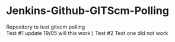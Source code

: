 # Jenkins-Github-GITScm-Polling
Repository to test gitscm polling  
Test #1 update 19/05 will this work:)
Test #2 Test one did not work 
